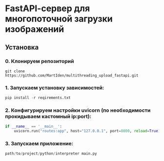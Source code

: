 # FastAPI-cервер для многопоточной загрузки  изображений

## Установка

### 0. Клонируем репозиторий
```
git clone https://github.com/MartIden/multithreading_upload_fastapi.git
```

### 1. Запускаем установку зависимостей: 
```python
pip install -r reqirements.txt
```
### 2. Конфигурируем настройки uvicorn (по необходимости прокидываем кастомный ip:port):
```python
if __name__ == '__main__':
    uvicorn.run("routes:app", host="127.0.0.1", port=8000, reload=True)
```
### 3. Запускаем приложение:
```python
path/to/project/python/interpreter main.py
```
